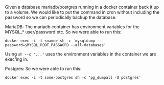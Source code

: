 
Given a database mariadb/postgres running in a docker container back it up to a volume.
We would like to put the command in cron without including the password so we can periodically backup the database.


MariaDB:
The mariadb container has environment variables for the MYSQL_* user/password etc.
So we were able to run this:
```
docker exec -i -t <name> sh -c 'mysqldump --password=$MYSQL_ROOT_PASSWORD --all-databases'
```
Using ```sh --c '...'``` uses the environment variables in the container we are exec'ing in.


Postgres:
So we were able to run this:
```
docker exec -i -t some-postgres sh -c 'pg_dumpall -U postgres'
```
